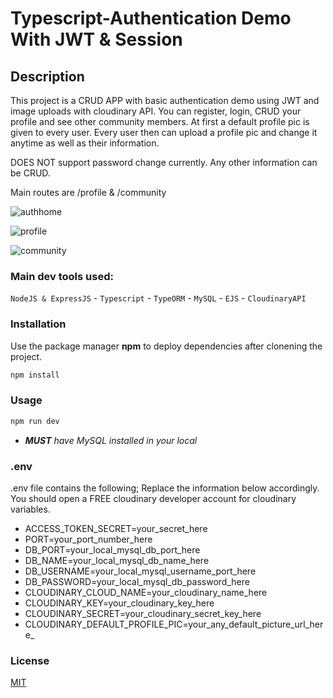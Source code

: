 # Typescript-Authentication Demo With JWT & Session 

## Description
This project is a CRUD APP with basic authentication demo using JWT and image uploads with cloudinary API. You can register, login, CRUD your profile and see other community members. At first a default profile pic is given to every user. Every user then can upload a profile pic and change it anytime as well as their information.

DOES NOT support password change currently. Any other information can be CRUD.

Main routes are /profile & /community

![authhome](https://user-images.githubusercontent.com/61908293/150197444-e7876236-ef1e-49f6-93e9-254ed4a0bc33.png)

![profile](https://user-images.githubusercontent.com/61908293/151853226-725cc730-c8d8-4085-8efe-fcdab25d3c03.png)

![community](https://user-images.githubusercontent.com/61908293/151853198-d298ae4c-a96a-487f-b37c-343f38fef514.png)


### Main dev tools used:

`NodeJS & ExpressJS` - `Typescript` - `TypeORM` -  `MySQL` - `EJS` - `CloudinaryAPI`

### Installation
Use the package manager **npm** to deploy dependencies after clonening the project.

```bash
npm install 
```
### Usage

```bash
npm run dev
```
- _**MUST** have MySQL installed in your local_

### .env
.env file contains the following; Replace the information below accordingly. You should open a FREE cloudinary developer account for cloudinary variables.

- ACCESS_TOKEN_SECRET=your_secret_here
- PORT=your_port_number_here
- DB_PORT=your_local_mysql_db_port_here
- DB_NAME=your_local_mysql_db_name_here
- DB_USERNAME=your_local_mysql_username_port_here
- DB_PASSWORD=your_local_mysql_db_password_here
- CLOUDINARY_CLOUD_NAME=your_cloudinary_name_here
- CLOUDINARY_KEY=your_cloudinary_key_here
- CLOUDINARY_SECRET=your_cloudinary_secret_key_here
- CLOUDINARY_DEFAULT_PROFILE_PIC=your_any_default_picture_url_here_

### License
[MIT](https://choosealicense.com/licenses/mit/)
